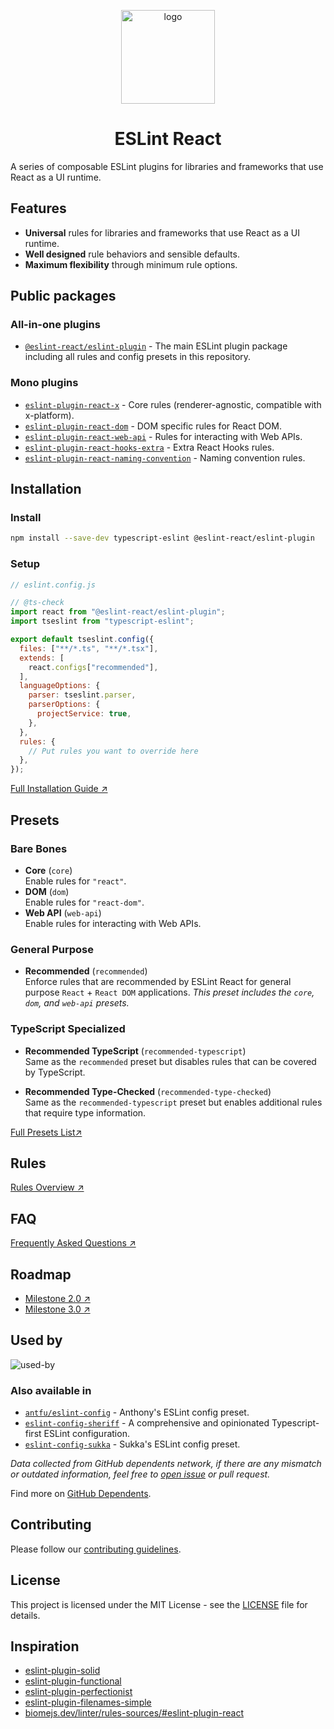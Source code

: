 <p align="center"><img src="https://eslint-react.xyz/logo.svg" alt="logo" width="150" /></p>

<h1 align="center" alt="title">ESLint React</h1>

A series of composable ESLint plugins for libraries and frameworks that use React as a UI runtime.

## Features

- **Universal** rules for libraries and frameworks that use React as a UI runtime.
- **Well designed** rule behaviors and sensible defaults.
- **Maximum flexibility** through minimum rule options.

## Public packages

### All-in-one plugins

- [`@eslint-react/eslint-plugin`](https://www.npmjs.com/package/@eslint-react/eslint-plugin) - The main ESLint plugin package including all rules and config presets in this repository.

### Mono plugins

- [`eslint-plugin-react-x`](https://github.com/Rel1cx/eslint-react/tree/main/packages/plugins/eslint-plugin-react-x) - Core rules (renderer-agnostic, compatible with x-platform).
- [`eslint-plugin-react-dom`](https://github.com/Rel1cx/eslint-react/tree/main/packages/plugins/eslint-plugin-react-dom) - DOM specific rules for React DOM.
- [`eslint-plugin-react-web-api`](https://github.com/Rel1cx/eslint-react/tree/main/packages/plugins/eslint-plugin-react-web-api) - Rules for interacting with Web APIs.
- [`eslint-plugin-react-hooks-extra`](https://github.com/Rel1cx/eslint-react/tree/main/packages/plugins/eslint-plugin-react-hooks-extra) - Extra React Hooks rules.
- [`eslint-plugin-react-naming-convention`](https://github.com/Rel1cx/eslint-react/tree/main/packages/plugins/eslint-plugin-react-naming-convention) - Naming convention rules.

## Installation

### Install

```sh
npm install --save-dev typescript-eslint @eslint-react/eslint-plugin
```

### Setup

```js
// eslint.config.js

// @ts-check
import react from "@eslint-react/eslint-plugin";
import tseslint from "typescript-eslint";

export default tseslint.config({
  files: ["**/*.ts", "**/*.tsx"],
  extends: [
    react.configs["recommended"],
  ],
  languageOptions: {
    parser: tseslint.parser,
    parserOptions: {
      projectService: true,
    },
  },
  rules: {
    // Put rules you want to override here
  },
});
```

[Full Installation Guide ↗](https://eslint-react.xyz/docs/getting-started)

</details>

## Presets

### Bare Bones

- **Core** (`core`)\
  Enable rules for `"react"`.
- **DOM** (`dom`)\
  Enable rules for `"react-dom"`.
- **Web API** (`web-api`)\
  Enable rules for interacting with Web APIs.

### General Purpose

- **Recommended** (`recommended`)\
  Enforce rules that are recommended by ESLint React for general purpose `React` + `React DOM` applications.
  _This preset includes the `core`, `dom`, and `web-api` presets._

### TypeScript Specialized

- **Recommended TypeScript** (`recommended-typescript`)\
  Same as the `recommended` preset but disables rules that can be covered by TypeScript.

- **Recommended Type-Checked** (`recommended-type-checked`)\
  Same as the `recommended-typescript` preset but enables additional rules that require type information.

[Full Presets List↗](https://eslint-react.xyz/docs/presets)

## Rules

[Rules Overview ↗](https://eslint-react.xyz/docs/rules/overview)

## FAQ

[Frequently Asked Questions ↗](https://eslint-react.xyz/docs/faq)

## Roadmap

- [Milestone 2.0 ↗](https://eslint-react.xyz/roadmap#milestone-20)
- [Milestone 3.0 ↗](https://eslint-react.xyz/roadmap#milestone-30-draft)

## Used by

![used-by](https://eslint-react.xyz/used_by.png)

### Also available in

- [`antfu/eslint-config`](https://github.com/antfu/eslint-config) - Anthony's ESLint config preset.
- [`eslint-config-sheriff`](https://github.com/AndreaPontrandolfo/sheriff) - A comprehensive and opinionated Typescript-first ESLint configuration.
- [`eslint-config-sukka`](https://github.com/SukkaW/eslint-config-sukka) - Sukka's ESLint config preset.

_Data collected from GitHub dependents network, if there are any mismatch or outdated information, feel free to [open issue](https://github.com/Rel1cx/eslint-react/issues/new?assignees=&labels=type%3A+documentation&projects=&template=docs_report.md&title=%5Bdocs%5D+) or pull request._

Find more on [GitHub Dependents](https://github.com/Rel1cx/eslint-react/network/dependents).

## Contributing

Please follow our [contributing guidelines](./.github/CONTRIBUTING.md).

## License

This project is licensed under the MIT License - see the [LICENSE](LICENSE) file for details.

## Inspiration

- [eslint-plugin-solid](https://github.com/solidjs-community/eslint-plugin-solid)
- [eslint-plugin-functional](https://github.com/eslint-functional/eslint-plugin-functional)
- [eslint-plugin-perfectionist](https://github.com/azat-io/eslint-plugin-perfectionist)
- [eslint-plugin-filenames-simple](https://github.com/epaew/eslint-plugin-filenames-simple)
- [biomejs.dev/linter/rules-sources/#eslint-plugin-react](https://biomejs.dev/linter/rules-sources/#eslint-plugin-react)
